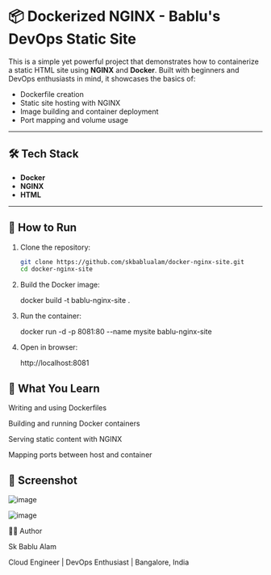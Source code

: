 # 📦 Dockerized NGINX - Bablu's DevOps Static Site

This is a simple yet powerful project that demonstrates how to containerize a static HTML site using **NGINX** and **Docker**. Built with beginners and DevOps enthusiasts in mind, it showcases the basics of:

- Dockerfile creation
- Static site hosting with NGINX
- Image building and container deployment
- Port mapping and volume usage

---

## 🛠️ Tech Stack

- **Docker**
- **NGINX**
- **HTML**

---

## 🚀 How to Run

1. Clone the repository:
   ```bash
   git clone https://github.com/skbablualam/docker-nginx-site.git
   cd docker-nginx-site

2. Build the Docker image:

   docker build -t bablu-nginx-site .

3. Run the container:

   docker run -d -p 8081:80 --name mysite bablu-nginx-site
   
5. Open in browser:

   http://localhost:8081

## 🧠 What You Learn
Writing and using Dockerfiles

Building and running Docker containers

Serving static content with NGINX

Mapping ports between host and container

## 📸 Screenshot

![image](https://github.com/user-attachments/assets/894a0948-bed0-47ff-bcf9-d85b3c9dcd04)

![image](https://github.com/user-attachments/assets/cde0bd09-be27-4273-9682-1128908eb76a)


👨‍💻 Author

Sk Bablu Alam

Cloud Engineer | DevOps Enthusiast | Bangalore, India
